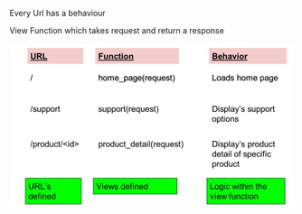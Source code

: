 Every Url has a behaviour


View 
Function which takes request and return a response

![img info](../images/01_Behaviour.png)